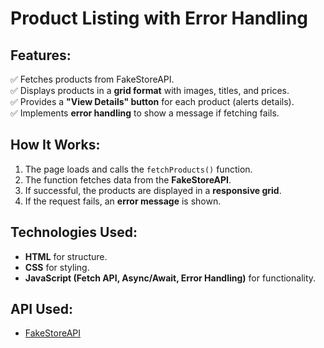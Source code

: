 # Product Listing with Error Handling

## Features:
✅ Fetches products from FakeStoreAPI.  
✅ Displays products in a **grid format** with images, titles, and prices.  
✅ Provides a **"View Details" button** for each product (alerts details).  
✅ Implements **error handling** to show a message if fetching fails.  

## How It Works:
1. The page loads and calls the `fetchProducts()` function.
2. The function fetches data from the **FakeStoreAPI**.
3. If successful, the products are displayed in a **responsive grid**.
4. If the request fails, an **error message** is shown.

## Technologies Used:
- **HTML** for structure.
- **CSS** for styling.
- **JavaScript (Fetch API, Async/Await, Error Handling)** for functionality.

## API Used:
- [FakeStoreAPI](https://fakestoreapi.com/products)
